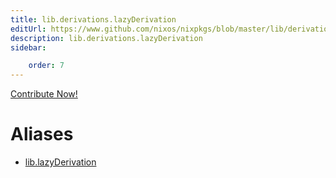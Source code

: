 ```yaml
---
title: lib.derivations.lazyDerivation
editUrl: https://www.github.com/nixos/nixpkgs/blob/master/lib/derivations.nix#L53C5
description: lib.derivations.lazyDerivation
sidebar:

    order: 7
---
```


<a href="https://www.github.com/nixos/nixpkgs/blob/master/lib/derivations.nix#L53C5">Contribute Now!</a>


# Aliases

- [lib.lazyDerivation](reference/lib/lib-lazyDerivation)


